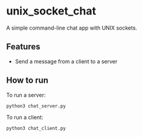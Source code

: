 # unix_socket_chat

A simple command-line chat app with UNIX sockets.

## Features

- Send a message from a client to a server


## How to run

To run a server:

```bash
python3 chat_server.py
```

To run a client:

```bash
python3 chat_client.py
```
